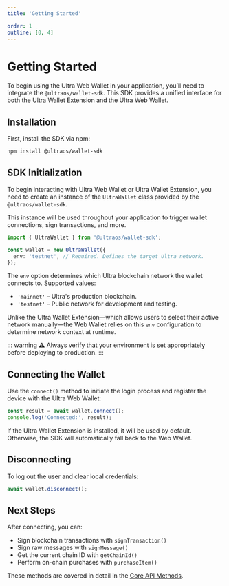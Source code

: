 ```yaml
---
title: 'Getting Started'

order: 1
outline: [0, 4]
---
```


# Getting Started

To begin using the Ultra Web Wallet in your application, you’ll need to integrate the `@ultraos/wallet-sdk`. This SDK provides a unified interface for both the Ultra Wallet Extension and the Ultra Web Wallet.

## Installation

First, install the SDK via npm:

```bash
npm install @ultraos/wallet-sdk
```

## SDK Initialization

To begin interacting with Ultra Web Wallet or Ultra Wallet Extension, you need to create an instance of the `UltraWallet` class provided by the `@ultraos/wallet-sdk`.

This instance will be used throughout your application to trigger wallet connections, sign transactions, and more.

```ts
import { UltraWallet } from '@ultraos/wallet-sdk';

const wallet = new UltraWallet({
  env: 'testnet', // Required. Defines the target Ultra network.
});
```

The `env` option determines which Ultra blockchain network the wallet connects to. Supported values:

- `'mainnet'` – Ultra's production blockchain.
- `'testnet'` – Public network for development and testing.

Unlike the Ultra Wallet Extension—which allows users to select their active network manually—the Web Wallet relies on this `env` configuration to determine network context at runtime.

::: warning
⚠️ Always verify that your environment is set appropriately before deploying to production.
:::

## Connecting the Wallet

Use the `connect()` method to initiate the login process and register the device with the Ultra Web Wallet:

```ts
const result = await wallet.connect();
console.log('Connected:', result);
```

If the Ultra Wallet Extension is installed, it will be used by default. Otherwise, the SDK will automatically fall back to the Web Wallet.

## Disconnecting

To log out the user and clear local credentials:

```ts
await wallet.disconnect();
```

## Next Steps

After connecting, you can:

- Sign blockchain transactions with `signTransaction()`
- Sign raw messages with `signMessage()`
- Get the current chain ID with `getChainId()`
- Perform on-chain purchases with `purchaseItem()`

These methods are covered in detail in the [Core API Methods](./core-api-methods.md).
